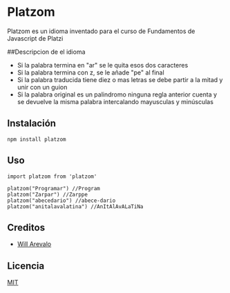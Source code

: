 # Platzom

Platzom es un idioma inventado para el curso de Fundamentos de Javascript de Platzi

##Descripcion de el idioma

* Si la palabra termina en "ar" se le quita esos dos caracteres
* Si la palabra termina con z, se le añade "pe" al final
* Si la palabra traducida tiene diez o mas letras se debe partir a la mitad y unir con un guion
* Si la palabra original es un palindromo ninguna regla anterior cuenta y se devuelve la misma palabra intercalando mayusculas y minúsculas

## Instalación
```
npm install platzom
```

## Uso

```
import platzom from 'platzom'

platzom("Programar") //Program
platzom("Zarpar") //Zarppe
platzom("abecedario") //abece-dario
platzom("anitalavalatina") //AnItAlAvALaTiNa
```

## Creditos

- [Will Arevalo](https://willarevalo.github.io)

## Licencia

[MIT](https://opensource.org/licenses/MIT)